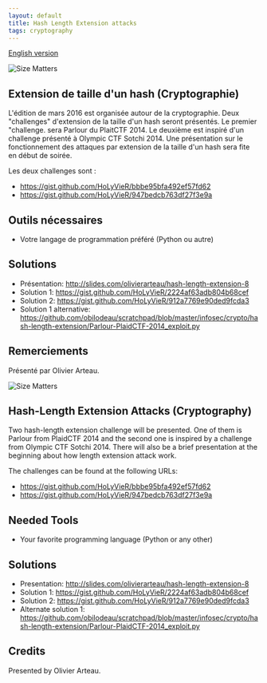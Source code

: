 ```yaml
---
layout: default
title: Hash Length Extension attacks
tags: cryptography
---
```


[English version](#english)

![Size Matters](https://www.cloudave.com/wp-content/uploads/2015/05/size-matters.jpg)

## Extension de taille d'un hash (Cryptographie)

L'édition de mars 2016 est organisée autour de la cryptographie. Deux "challenges" d'extension 
de la taille d'un hash seront présentés. Le premier "challenge. sera Parlour du PlaitCTF 2014.
Le deuxième est inspiré d'un challenge présenté à Olympic CTF Sotchi 2014. Une présentation sur
le fonctionnement des attaques par extension de la taille d'un hash sera fite en début de soirée.

Les deux challenges sont : 

* <https://gist.github.com/HoLyVieR/bbbe95bfa492ef57fd62>
* <https://gist.github.com/HoLyVieR/947bedcb763df27f3e9a>

## Outils nécessaires

* Votre langage de programmation préféré (Python ou autre)

## Solutions

* Présentation: <http://slides.com/olivierarteau/hash-length-extension-8>
* Solution 1: <https://gist.github.com/HoLyVieR/2224af63adb804b68cef>
* Solution 2: <https://gist.github.com/HoLyVieR/912a7769e90ded9fcda3>
* Solution 1 alternative: <https://github.com/obilodeau/scratchpad/blob/master/infosec/crypto/hash-length-extension/Parlour-PlaidCTF-2014_exploit.py>

## Remerciements

Présenté par Olivier Arteau.

<a id="english"></a>

![Size Matters](https://www.cloudave.com/wp-content/uploads/2015/05/size-matters.jpg)

## Hash-Length Extension Attacks (Cryptography)

Two hash-length extension challenge will be presented. One of them is Parlour from 
PlaidCTF 2014 and the second one is inspired by a challenge from Olympic CTF Sotchi 2014. 
There will also be a brief presentation at the beginning about how length extension 
attack work.

The challenges can be found at the following URLs:

* <https://gist.github.com/HoLyVieR/bbbe95bfa492ef57fd62>
* <https://gist.github.com/HoLyVieR/947bedcb763df27f3e9a>

## Needed Tools

* Your favorite programming language (Python or any other)

## Solutions

* Presentation: <http://slides.com/olivierarteau/hash-length-extension-8>
* Solution 1: <https://gist.github.com/HoLyVieR/2224af63adb804b68cef>
* Solution 2: <https://gist.github.com/HoLyVieR/912a7769e90ded9fcda3>
* Alternate solution 1: <https://github.com/obilodeau/scratchpad/blob/master/infosec/crypto/hash-length-extension/Parlour-PlaidCTF-2014_exploit.py>

## Credits

Presented by Olivier Arteau.

